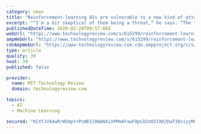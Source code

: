 ```yaml
---
category: news
title: "Reinforcement-learning AIs are vulnerable to a new kind of attack"
excerpt: "“I'm a bit skeptical of them being a threat,” he says. “The idea that an attacker is going to break our machine-learning system by adding a small amount of noise doesn't seem realistic.” But instead of fooling an AI into seeing something that isn ..."
publishedDateTime: 2020-02-28T09:57:00Z
webUrl: "https://www.technologyreview.com/s/615299/reinforcement-learning-adversarial-attack-gaming-ai-deepmind-alphazero-selfdriving-cars/"
ampWebUrl: "https://www.technologyreview.com/s/615299/reinforcement-learning-adversarial-attack-gaming-ai-deepmind-alphazero-selfdriving-cars/amp/"
cdnAmpWebUrl: "https://www-technologyreview-com.cdn.ampproject.org/c/s/www.technologyreview.com/s/615299/reinforcement-learning-adversarial-attack-gaming-ai-deepmind-alphazero-selfdriving-cars/amp/"
type: article
quality: 39
heat: 39
published: false

provider:
  name: MIT Technology Review
  domain: technologyreview.com

topics:
  - AI
  - Machine Learning

secured: "KCXfJVA4wRrW5mpt+PcWES10mANXiXPMmAFawF0pCD2nQSTAHJDwT38viyyM8yGR1r1XVpN5WyKXqaMuzzjx9dFGU9Z5sOThwfbTmeqhse5xuT3f1YPK3PH7T01vZzQQMYeN3Qn51nITHfqHMu5+bFdk46bOB3OG0IpeCHdXKGnGVRDU2GFeSZESwtGapxgr+jGVt3gYNRjcVv23YditMh1WnH0PdzKj79So/zlZl3RPL3SNOfNcPqtQkESvHW0pYgc2xDnqRu4hPSrIVqBTBJe/jsUTK1ehivT8I9dUVQNBDMUeqVDOarg++Tt2YSJT/Om2N85OxQfPJZnT9O5bqA+gT4fHWgziM9jj7xcHShGyQgHZIMjgEhM+n8watUCHdzpkzQkAs4RHvkRU9UV3ds5LRoLsX4jnjcRgV6xXvyqcosQq0N27PBpBJYw12K+sJdYs2JP4nW/Y6C5a4ZutfQ2UbK0mrh0TU7Spgjrz7/Y=;vOlW/FZZnmio4KnK1glsZw=="
---
```


